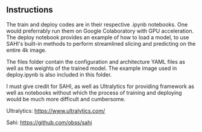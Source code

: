 ## Instructions

The train and deploy codes are in their respective .ipynb notebooks. One would preferrably run them on Google Colaboratory with GPU acceleration. The deploy notebook provides an example of how to load a model, to use SAHI's built-in methods to perform streamlined slicing and predicting on the entire 4k image. 

The files folder contain the configuration and architecture YAML files as well as the weights of the trained model. The example image used in deploy.ipynb is also included in this folder.

I must give credit for SAHI, as well as Ultralytics for providing framework as well as notebooks without which the process of training and deploying would be much more difficult and cumbersome.

Ultralytics: https://www.ultralytics.com/

Sahi: https://github.com/obss/sahi
